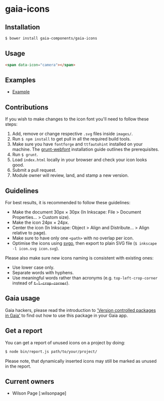 # gaia-icons

## Installation

```bash
$ bower install gaia-components/gaia-icons
```

## Usage

```html
<span data-icon="camera"></span>
```

## Examples

- [Example](http://gaia-components.github.io/gaia-icons/)

## Contributions

If you wish to make changes to the icon font you'll need to follow these steps:

1. Add, remove or change respective `.svg` files inside `images/`.
2. Run `$ npm install` to get pull in all the required build tools.
3. Make sure you have `fontforge` and `ttfautohint` installed on your machine. The [grunt-webfont](https://github.com/sapegin/grunt-webfont#installation) installation guide outlines the prerequisites.
4. Run `$ grunt`.
5. Load `index.html` locally in your browser and check your icon looks good.
6. Submit a pull request.
7. Module owner will review, land, and stamp a new version.

## Guidelines

For best results, it is recommended to follow these guidelines:

* Make the document 30px × 30px (In Inkscape: File > Document Properties... > Custom size).
* Make the icon 24px × 24px.
* Center the icon (In Inkscape: Object > Align and Distribute... > Align relative to page).
* Make sure to have only one `<path>` with no overlap per icon.
* Optimise the icons using [svgo](https://github.com/svg/svgo), then export to plain SVG file (`$ inkscape -l icon.svg icon.svg`).

Please also make sure new icons naming is consistent with existing ones:

* Use lower case only.
* Separate words with hyphens.
* Use meaningful words rather than acronyms (e.g. `top-left-crop-corner` instead of <span style="text-decoration:line-through">`t-l-crop-corner`</span>).

## Gaia usage

Gaia hackers, please read the introduction to ['Version controlled packages in Gaia'](https://gist.github.com/wilsonpage/3d7f636a78db66f8f1d7) to find out how to use this package in your Gaia app.

## Get a report

You can get a report of unused icons on a project by doing:
```bash
$ node bin/report.js path/to/your/project/
```

Please note, that dynamically inserted icons may still be marked as unused in the report.

## Current owners

- Wilson Page [:wilsonpage]
